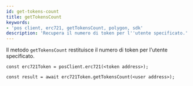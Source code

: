 ```yaml
---
id: get-tokens-count
title: getTokensCount
keywords:
- 'pos client, erc721, getTokensCount, polygon, sdk'
description: 'Recupera il numero di token per l''utente specificato.'
---
```


Il metodo `getTokensCount` restituisce il numero di token per l'utente specificato.

```
const erc721Token = posClient.erc721(<token address>);

const result = await erc721Token.getTokensCount(<user address>);

```

